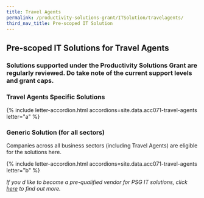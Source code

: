 ```yaml
---
title: Travel Agents
permalink: /productivity-solutions-grant/ITSolution/travelagents/
third_nav_title: Pre-scoped IT Solution
---
```


## Pre-scoped IT Solutions for Travel Agents

### Solutions supported under the Productivity Solutions Grant are regularly reviewed. Do take note of the current support levels and grant caps.

### Travel Agents Specific Solutions
{% include letter-accordion.html accordions=site.data.acc071-travel-agents letter="a" %}

### Generic Solution (for all sectors)
Companies across all business sectors (including Travel Agents) are eligible for the solutions here.

{% include letter-accordion.html accordions=site.data.acc071-travel-agents letter="b" %}

_If you d like to become a pre-qualified vendor for PSG IT solutions, click <a target='_blank' href='https://www.imda.gov.sg/icmvendors' >here</a> to find out more._